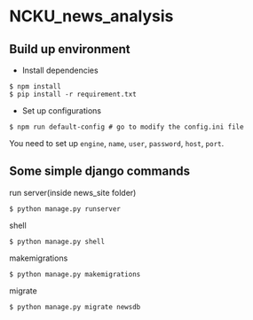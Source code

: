 # NCKU_news_analysis


## Build up environment

- Install dependencies
```
$ npm install
$ pip install -r requirement.txt
```
- Set up configurations
```
$ npm run default-config # go to modify the config.ini file
```
You need to set up `engine`, `name`, `user`, `password`, `host`, `port`.

## Some simple django commands

run server(inside news_site folder)
```
$ python manage.py runserver
```

shell
```
$ python manage.py shell
```

makemigrations
```
$ python manage.py makemigrations
```

migrate
```
$ python manage.py migrate newsdb
```
